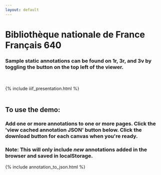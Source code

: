```yaml
---
layout: default
---
```


# Bibliothèque nationale de France Français 640

### Sample static annotations can be found on 1r, 3r, and 3v by toggling the <i class="fa fa-comments" aria-hidden="true"></i> button on the top left of the viewer.

<br><br>
{% include iiif_presentation.html %}
<br><br>

## To use the demo:

### Add one or more annotations to one or more pages. Click the 'view cached annotation JSON' button below. Click the download button for each canvas when you're ready.

### **Note:** This will only include *new* annotations added in the browser and saved in localStorage.

{% include annotation_to_json.html %}
